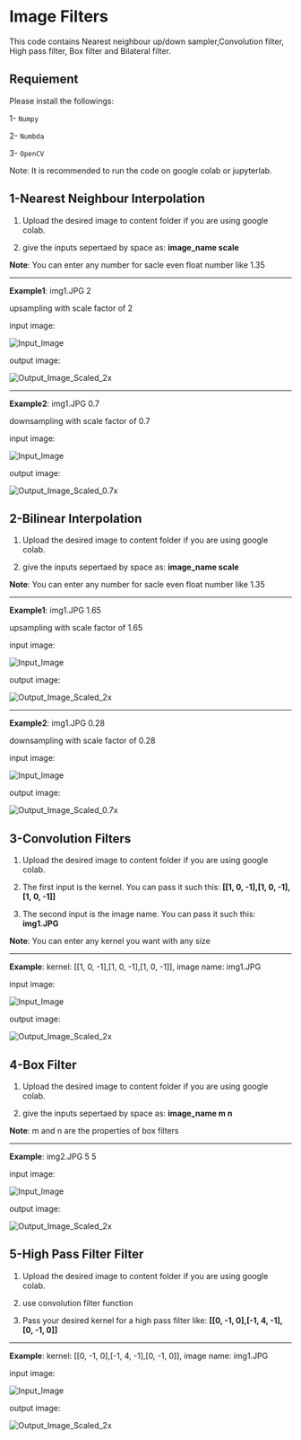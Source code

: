 # Image Filters

This code contains Nearest neighbour up/down sampler,Convolution filter, High pass filter, Box filter and Bilateral filter.

## Requiement
Please install the followings:

1- <code>Numpy</code>

2- <code>Numbda</code>

3- <code>OpenCV</code>

Note: It is recommended to run the code on google colab or jupyterlab.

## 1-Nearest Neighbour Interpolation
1. Upload the desired image to content folder if you are using google colab.

2. give the inputs sepertaed by space as: **image_name scale**



**Note**: You can enter any number for sacle even float number like 1.35


---
**Example1**: img1.JPG 2

upsampling with scale factor of 2

input image:

![Input_Image](https://github.com/M-Moeini/Test/blob/main/Pictures/img1.JPG)

output image:

![Output_Image_Scaled_2x](https://github.com/M-Moeini/Test/blob/main/Pictures/img1_NNI_US.jpg)

---

**Example2**: img1.JPG 0.7

downsampling with scale factor of 0.7

input image:

![Input_Image](https://github.com/M-Moeini/Test/blob/main/Pictures/img1.JPG)

output image:

![Output_Image_Scaled_0.7x](https://github.com/M-Moeini/Test/blob/main/Pictures/img1_NNI_DS.jpg)



## 2-Bilinear Interpolation
1. Upload the desired image to content folder if you are using google colab.

2. give the inputs sepertaed by space as: **image_name scale**



**Note**: You can enter any number for sacle even float number like 1.35


---
**Example1**: img1.JPG 1.65

upsampling with scale factor of 1.65

input image:

![Input_Image](https://github.com/M-Moeini/Test/blob/main/Pictures/img1.JPG)

output image:

![Output_Image_Scaled_2x](https://github.com/M-Moeini/Test/blob/main/Pictures/img1_BLF_US.jpg)

---

**Example2**: img1.JPG 0.28

downsampling with scale factor of 0.28

input image:

![Input_Image](https://github.com/M-Moeini/Test/blob/main/Pictures/img1.JPG)

output image:

![Output_Image_Scaled_0.7x](https://github.com/M-Moeini/Test/blob/main/Pictures/img1_BLF_DS.jpg)


## 3-Convolution Filters
1. Upload the desired image to content folder if you are using google colab.

2. The first input is the kernel. You can pass it such this: **[[1, 0, -1],[1, 0, -1],[1, 0, -1]]**
3. The second input is the image name. You can pass it such this: **img1.JPG**



**Note**: You can enter any kernel you want with any size


---
**Example**: kernel: [[1, 0, -1],[1, 0, -1],[1, 0, -1]], image name: img1.JPG


input image:

![Input_Image](https://github.com/M-Moeini/Test/blob/main/Pictures/img1.JPG)

output image:

![Output_Image_Scaled_2x](https://github.com/M-Moeini/Test/blob/main/Pictures/img1_ConvF.jpg)



## 4-Box Filter
1. Upload the desired image to content folder if you are using google colab.

2. give the inputs sepertaed by space as: **image_name m n**

**Note**: m and n are the properties of box filters


---
**Example**: img2.JPG 5 5


input image:

![Input_Image](https://github.com/M-Moeini/Test/blob/main/Pictures/img2.JPG)

output image:

![Output_Image_Scaled_2x](https://github.com/M-Moeini/Test/blob/main/Pictures/img2_boxF.jpg)




## 5-High Pass Filter Filter
1. Upload the desired image to content folder if you are using google colab.

2. use convolution filter function
  
3. Pass your desired kernel for a high pass filter like: **[[0, -1, 0],[-1, 4, -1],[0, -1, 0]]** 



---
**Example**: kernel: [[0, -1, 0],[-1, 4, -1],[0, -1, 0]], image name: img1.JPG


input image:

![Input_Image](https://github.com/M-Moeini/Test/blob/main/Pictures/img2.JPG)

output image:

![Output_Image_Scaled_2x](https://github.com/M-Moeini/Test/blob/main/Pictures/img2_HPF.jpg)
